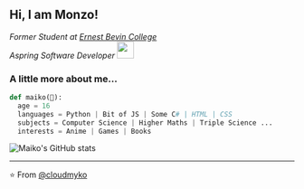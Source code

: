 <h2> Hi, I am Monzo!</h2>
<p><em>Former Student at <a href="https://ernestbevin.london/">Ernest Bevin College</a>
</br>Aspring Software Developer <img src="https://media.giphy.com/media/WUlplcMpOCEmTGBtBW/giphy.gif" width="30"> 
</em></p>

### A little more about me... 

```python
def maiko(🐐):
  age = 16
  languages = Python | Bit of JS | Some C# | HTML | CSS
  subjects = Computer Science | Higher Maths | Triple Science ...
  interests = Anime | Games | Books
```
![Maiko's GitHub stats](https://github-readme-stats.vercel.app/api?username=cloudmyko&theme=dracula&show_icons=true)

---

⭐️ From [@cloudmyko](https://github.com/cloudmyko)

